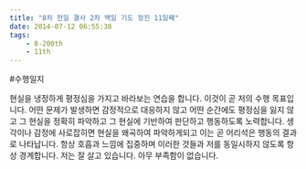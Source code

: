 ```yaml
---
title: "8차 천일 결사 2차 백일 기도 정진 11일째"
date: 2014-07-12 06:55:38
tags:
    - 8-200th
    - 11th
---
```


#수행일지

현실을 냉정하게 평정심을 가지고 바라보는 연습을 합니다. 이것이 곧 저의 수행 목표입니다. 어떤 문제가 발생하면 감정적으로 대응하지 않고 어떤 순간에도 평정심을 잃지 않고 그 현실을 정확히 파악하고 그 현실에 기반하여 판단하고 행동하도록 노력합니다. 생각이나 감정에 사로잡히면 현실을 왜곡하여 파악하게되고 이는 곧 어리석은 행동의 결과로 나타납니다. 항상 호흡과 느낌에 집중하며 이러한 것들과 저를 동일시하지 않도록 항상 경계합니다. 저는 잘 살고 있습니다. 아무 부족함이 없습니다.
